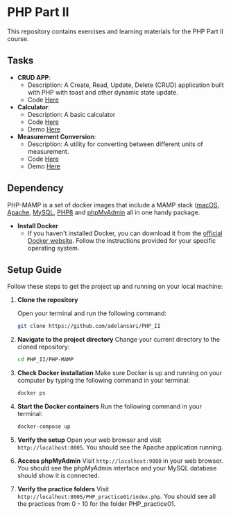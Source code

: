# PHP Part II
This repository contains exercises and learning materials for the PHP Part II course.


## Tasks
- **CRUD APP**: 
  - Description: A Create, Read, Update, Delete (CRUD) application built with PHP with toast and other dynamic state update.
  - Code [Here](Exercises/PHP-MAMP/phpDir/src/CRUDApp)
- **Calculator**:
  - Description: A basic calculator
  - Code [Here](Exercises/PHP-MAMP/phpDir/src/calculator)
  - Demo [Here](http://adelansari.great-site.net/calculator/)
- **Measurement Conversion**:
  - Description: A utility for converting between different units of measurement.
  - Code [Here](Exercises/PHP-MAMP/phpDir/src/measurement-conversion)
  - Demo [Here](http://adelansari.great-site.net/measurement-conversion/)

## Dependency
PHP-MAMP is a set of docker images that include a MAMP stack ([macOS](https://www.apple.com/macos/monterey/), [Apache](https://www.apache.org/), [MySQL](https://www.mysql.com/), [PHP8](https://www.php.net/) and [phpMyAdmin](https://www.phpmyadmin.net/) all in one handy package.
- **Install Docker**
  - If you haven't installed Docker, you can download it from the [official Docker website](https://www.docker.com/products/docker-desktop/). Follow the instructions provided for your specific operating system.
   


## Setup Guide

Follow these steps to get the project up and running on your local machine:

1. **Clone the repository**

   Open your terminal and run the following command:

   ```bash
   git clone https://github.com/adelansari/PHP_II
   ```

2. **Navigate to the project directory**
   Change your current directory to the cloned repository:
   ```bash
   cd PHP_II/PHP-MAMP
   ```
3. **Check Docker installation**
   Make sure Docker is up and running on your computer by typing the following command in your terminal:
   ```bash
   docker ps
   ```
4. **Start the Docker containers**
   Run the following command in your terminal:
   ```bash
   docker-compose up
   ```
5. **Verify the setup**
   Open your web browser and visit `http://localhost:8005`. You should see the Apache application running.

6. **Access phpMyAdmin**
   Visit `http://localhost:9080` in your web browser. You should see the phpMyAdmin interface and your MySQL database should show it is connected.

7. **Verify the practice folders**
   Visit `http://localhost:8005/PHP_practice01/index.php`. You should see all the practices from 0 - 10 for the folder PHP_practice01.